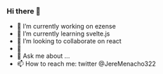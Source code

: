 ### Hi there 👋

- 🔭 I’m currently working on ezense
- 🌱 I’m currently learning svelte.js
- 👯 I’m looking to collaborate on react
- 🤔 
- 💬 Ask me about ...
- 📫 How to reach me: twitter @JereMenacho322

